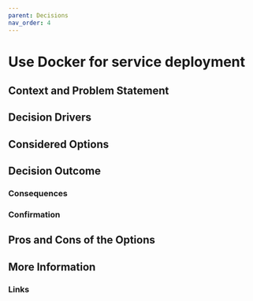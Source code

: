 ```yaml
---
parent: Decisions
nav_order: 4
---
```


# Use Docker for service deployment

## Context and Problem Statement

## Decision Drivers

## Considered Options

## Decision Outcome

### Consequences

### Confirmation

## Pros and Cons of the Options

## More Information

### Links
